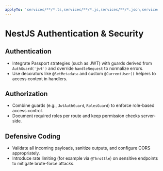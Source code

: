 ```yaml
---
applyTo: 'services/**/*.ts,services/**/*.js,services/**/*.json,services/**/*.spec.ts,services/**/*.e2e-spec.ts,libs/**/*.ts,libs/**/*.js,libs/**/*.json,libs/**/*.spec.ts,libs/**/*.e2e-spec.ts'
---
```


# NestJS Authentication & Security

## Authentication

-   Integrate Passport strategies (such as JWT) with guards derived from `AuthGuard('jwt')` and override `handleRequest` to normalize errors.
-   Use decorators like `@SetMetadata` and custom `@CurrentUser()` helpers to access context in handlers.

## Authorization

-   Combine guards (e.g., `JwtAuthGuard`, `RolesGuard`) to enforce role-based access control.
-   Document required roles per route and keep permission checks server-side.

## Defensive Coding

-   Validate all incoming payloads, sanitize outputs, and configure CORS appropriately.
-   Introduce rate limiting (for example via `@Throttle`) on sensitive endpoints to mitigate brute-force attacks.
